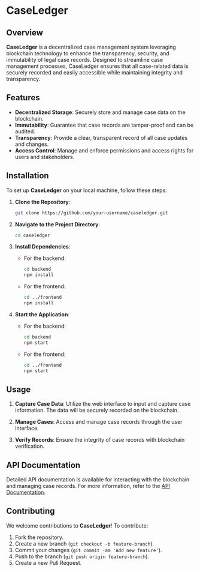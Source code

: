 # CaseLedger

## Overview

**CaseLedger** is a decentralized case management system leveraging blockchain technology to enhance the transparency, security, and immutability of legal case records. Designed to streamline case management processes, CaseLedger ensures that all case-related data is securely recorded and easily accessible while maintaining integrity and transparency.

## Features

- **Decentralized Storage**: Securely store and manage case data on the blockchain.
- **Immutability**: Guarantee that case records are tamper-proof and can be audited.
- **Transparency**: Provide a clear, transparent record of all case updates and changes.
- **Access Control**: Manage and enforce permissions and access rights for users and stakeholders.

## Installation

To set up **CaseLedger** on your local machine, follow these steps:

1. **Clone the Repository**:
    ```bash
    git clone https://github.com/your-username/caseledger.git
    ```

2. **Navigate to the Project Directory**:
    ```bash
    cd caseledger
    ```

3. **Install Dependencies**:
    - For the backend:
      ```bash
      cd backend
      npm install
      ```
    - For the frontend:
      ```bash
      cd ../frontend
      npm install
      ```

4. **Start the Application**:
    - For the backend:
      ```bash
      cd backend
      npm start
      ```
    - For the frontend:
      ```bash
      cd ../frontend
      npm start
      ```

## Usage

1. **Capture Case Data**:
   Utilize the web interface to input and capture case information. The data will be securely recorded on the blockchain.

2. **Manage Cases**:
   Access and manage case records through the user interface.

3. **Verify Records**:
   Ensure the integrity of case records with blockchain verification.

## API Documentation

Detailed API documentation is available for interacting with the blockchain and managing case records. For more information, refer to the [API Documentation](docs/API.md).

## Contributing

We welcome contributions to **CaseLedger**! To contribute:

1. Fork the repository.
2. Create a new branch (`git checkout -b feature-branch`).
3. Commit your changes (`git commit -am 'Add new feature'`).
4. Push to the branch (`git push origin feature-branch`).
5. Create a new Pull Request.
